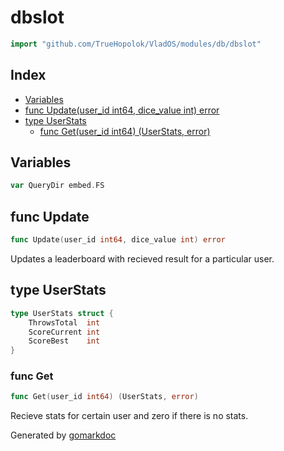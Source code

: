 <!-- Code generated by gomarkdoc. DO NOT EDIT -->

# dbslot

```go
import "github.com/TrueHopolok/VladOS/modules/db/dbslot"
```

## Index

- [Variables](<#variables>)
- [func Update\(user\_id int64, dice\_value int\) error](<#Update>)
- [type UserStats](<#UserStats>)
  - [func Get\(user\_id int64\) \(UserStats, error\)](<#Get>)


## Variables

<a name="QueryDir"></a>

```go
var QueryDir embed.FS
```

<a name="Update"></a>
## func Update

```go
func Update(user_id int64, dice_value int) error
```

Updates a leaderboard with recieved result for a particular user.

<a name="UserStats"></a>
## type UserStats



```go
type UserStats struct {
    ThrowsTotal  int
    ScoreCurrent int
    ScoreBest    int
}
```

<a name="Get"></a>
### func Get

```go
func Get(user_id int64) (UserStats, error)
```

Recieve stats for certain user and zero if there is no stats.

Generated by [gomarkdoc](<https://github.com/princjef/gomarkdoc>)
